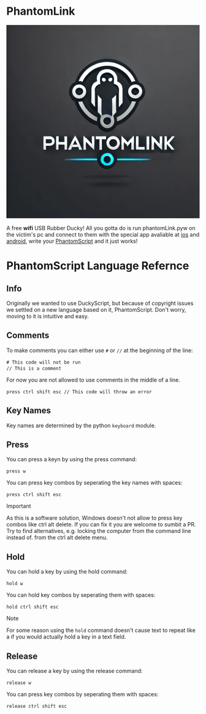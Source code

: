 # PhantomLink

<img src="logo.webp" alt="The PhantomLink logo">

A free **wifi** USB Rubber Ducky!
All you gotta do is run phantomLink.pyw on the victim's pc and connect to them with the special app avaliable at [ios](https://www.youtube.com/watch?v=dQw4w9WgXcQ) and [android](https://www.youtube.com/watch?v=dQw4w9WgXcQ), write your [PhantomScript](phantomScriptLanguageReference) and it just works!

# PhantomScript Language Refernce

## Info
Originally we wanted to use DuckyScript, but because of copyright issues we
settled on a new language based on it, PhantomScript. Don't worry, moving to it
is intuitive and easy.

## Comments
To make comments you can either use `#` or `//` at the beginning of the line:
```
# This code will not be run
// This is a comment
```
For now you are not allowed to use comments in the middle of a line.
```
press ctrl shift esc // This code will throw an error
```

## Key Names
Key names are determined by the python `keyboard` module.

## Press
You can press a keyn by using the press command:
```
press w
```
You can press key combos by seperating the key names with spaces:
```
press ctrl shift esc
```

> [!IMPORTANT]
> As this is a software solution, Windows doesn't not allow to press key combos like ctrl alt delete. If you can fix it
> you are welcome to sumbit a PR. Try to find alternatives, e.g. locking the computer from the command line instead of.
> from the ctrl alt delete menu.

## Hold
You can hold a key by using the hold command:
```
hold w
```
You can hold key combos by seperating them with spaces:
```
hold ctrl shift esc
```
> [!NOTE]
> For some reason using the `hold` command doesn't cause text
> to repeat like a if you would actually hold a key in a text 
> field.

## Release
You can release a key by using the release command:
```
release w
```
You can press key combos by seperating them with spaces:
```
release ctrl shift esc
```